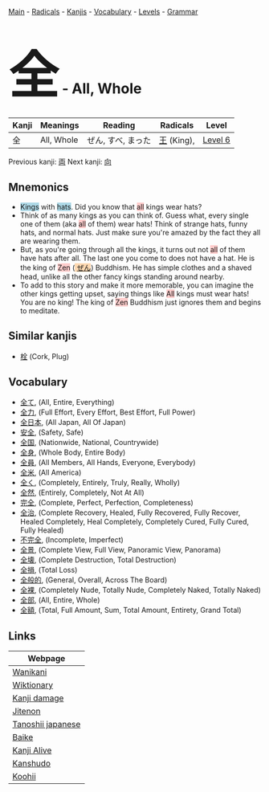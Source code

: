 <style> bigfont {font-size: 100px}</style>
[Main](../index.md) -
[Radicals](../radicals.md) -
[Kanjis](../kanjis.md) -
[Vocabulary](../vocabulary.md) -
[Levels](../levels.md) -
[Grammar](../grammar.md)
# <bigfont> 全</bigfont> - All, Whole 

| Kanji | Meanings | Reading | Radicals | Level |
| --- | --- | --- | --- | --- |
| 全 | All, Whole | ぜん, すべ, まった | [王](../radicals/王.md) (King),  | [Level 6](../levels/wk_level6.md) |

Previous kanji: [両](両.md) Next kanji: [向](向.md) 

## Mnemonics
 * <span style="background-color:#ADD8E6"> Kings</span> with <span style="background-color:#ADD8E6"> hats</span>. Did you know that <span style="background-color:#ffcccb"> all</span> kings wear hats?
* Think of as many kings as you can think of. Guess what, every single one of them (aka <span style="background-color:#ffcccb"> all</span> of them) wear hats! Think of strange hats, funny hats, and normal hats. Just make sure you're amazed by the fact they all are wearing them.
* But, as you're going through all the kings, it turns out not <span style="background-color:#ffcccb"> all</span> of them have hats after all. The last one you come to does not have a hat. He is the king of <span style="background-color:#ffcccb"> Zen</span> (<span style="background-color:#fed8b1"> [ぜん](https://jisho.org/search/ぜん)</span>) Buddhism. He has simple clothes and a shaved head, unlike all the other fancy kings standing around nearby.
* To add to this story and make it more memorable, you can imagine the other kings getting upset, saying things like <span style="background-color:#ffcccb"> All</span> kings must wear hats! You are no king! The king of <span style="background-color:#ffcccb"> Zen</span> Buddhism just ignores them and begins to meditate.


## Similar kanjis
 * [栓](栓.md) (Cork, Plug)


## Vocabulary
 * [全て](../vocabulary/全.md), (All, Entire, Everything)
* [全力](../vocabulary/全.md), (Full Effort, Every Effort, Best Effort, Full Power)
* [全日本](../vocabulary/全.md), (All Japan, All Of Japan)
* [安全](../vocabulary/全.md), (Safety, Safe)
* [全国](../vocabulary/全.md), (Nationwide, National, Countrywide)
* [全身](../vocabulary/全.md), (Whole Body, Entire Body)
* [全員](../vocabulary/全.md), (All Members, All Hands, Everyone, Everybody)
* [全米](../vocabulary/全.md), (All America)
* [全く](../vocabulary/全.md), (Completely, Entirely, Truly, Really, Wholly)
* [全然](../vocabulary/全.md), (Entirely, Completely, Not At All)
* [完全](../vocabulary/全.md), (Complete, Perfect, Perfection, Completeness)
* [全治](../vocabulary/全.md), (Complete Recovery, Healed, Fully Recovered, Fully Recover, Healed Completely, Heal Completely, Completely Cured, Fully Cured, Fully Healed)
* [不完全](../vocabulary/全.md), (Incomplete, Imperfect)
* [全景](../vocabulary/全.md), (Complete View, Full View, Panoramic View, Panorama)
* [全壊](../vocabulary/全.md), (Complete Destruction, Total Destruction)
* [全損](../vocabulary/全.md), (Total Loss)
* [全般的](../vocabulary/全.md), (General, Overall, Across The Board)
* [全裸](../vocabulary/全.md), (Completely Nude, Totally Nude, Completely Naked, Totally Naked)
* [全部](../vocabulary/全.md), (All, Entire, Whole)
* [全額](../vocabulary/全.md), (Total, Full Amount, Sum, Total Amount, Entirety, Grand Total)



## Links 

| Webpage |
| --- |
| [Wanikani          ](https://www.wanikani.com/kanji/全) |
| [Wiktionary        ](https://en.wiktionary.org/wiki/全) |
| [Kanji damage      ](http://www.kanjidamage.com/kanji/search?utf8=✓&q=全) |
| [Jitenon           ](https://jitenon.com/kanji/全) |
| [Tanoshii japanese ](https://www.tanoshiijapanese.com/dictionary/kanji.cfm?k=全) |
| [Baike             ](https://baike.baidu.com/item/全) |
| [Kanji Alive       ](https://app.kanjialive.com/全) |
| [Kanshudo          ](https://www.kanshudo.com/searchmn?q=全) |
| [Koohii            ](https://kanji.koohii.com/study/kanji/全) |
